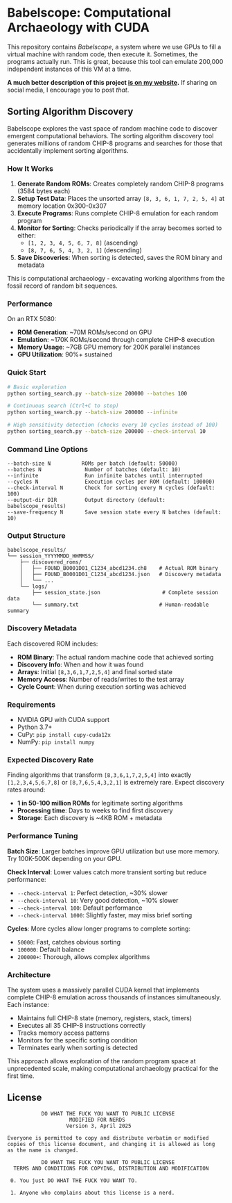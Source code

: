 # Babelscope: Computational Archaeology with CUDA

This repository contains *Babelscope*, a system where we use GPUs to fill a virtual machine with random code, then execute it. Sometimes, the programs actually run. This is great, because this tool can emulate 200,000 independent instances of this VM at a time.

**A much better description of this project [is on my website](https://bbenchoff.github.io/pages/Babelscope.html).** If sharing on social media, I encourage you to post _that_.

## Sorting Algorithm Discovery

Babelscope explores the vast space of random machine code to discover emergent computational behaviors. The sorting algorithm discovery tool generates millions of random CHIP-8 programs and searches for those that accidentally implement sorting algorithms.

### How It Works

1. **Generate Random ROMs**: Creates completely random CHIP-8 programs (3584 bytes each)
2. **Setup Test Data**: Places the unsorted array `[8, 3, 6, 1, 7, 2, 5, 4]` at memory location 0x300-0x307
3. **Execute Programs**: Runs complete CHIP-8 emulation for each random program
4. **Monitor for Sorting**: Checks periodically if the array becomes sorted to either:
   - `[1, 2, 3, 4, 5, 6, 7, 8]` (ascending)
   - `[8, 7, 6, 5, 4, 3, 2, 1]` (descending)
5. **Save Discoveries**: When sorting is detected, saves the ROM binary and metadata

This is computational archaeology - excavating working algorithms from the fossil record of random bit sequences.

### Performance

On an RTX 5080:
- **ROM Generation**: ~70M ROMs/second on GPU
- **Emulation**: ~170K ROMs/second through complete CHIP-8 execution
- **Memory Usage**: ~7GB GPU memory for 200K parallel instances
- **GPU Utilization**: 90%+ sustained

### Quick Start

```bash
# Basic exploration
python sorting_search.py --batch-size 200000 --batches 100

# Continuous search (Ctrl+C to stop)
python sorting_search.py --batch-size 200000 --infinite

# High sensitivity detection (checks every 10 cycles instead of 100)
python sorting_search.py --batch-size 200000 --check-interval 10
```

### Command Line Options

```
--batch-size N          ROMs per batch (default: 50000)
--batches N              Number of batches (default: 10)
--infinite               Run infinite batches until interrupted
--cycles N               Execution cycles per ROM (default: 100000)
--check-interval N       Check for sorting every N cycles (default: 100)
--output-dir DIR         Output directory (default: babelscope_results)
--save-frequency N       Save session state every N batches (default: 10)
```

### Output Structure

```
babelscope_results/
└── session_YYYYMMDD_HHMMSS/
    ├── discovered_roms/
    │   ├── FOUND_B0001D01_C1234_abcd1234.ch8    # Actual ROM binary
    │   ├── FOUND_B0001D01_C1234_abcd1234.json   # Discovery metadata
    │   └── ...
    └── logs/
        ├── session_state.json                    # Complete session data
        └── summary.txt                          # Human-readable summary
```

### Discovery Metadata

Each discovered ROM includes:
- **ROM Binary**: The actual random machine code that achieved sorting
- **Discovery Info**: When and how it was found
- **Arrays**: Initial `[8,3,6,1,7,2,5,4]` and final sorted state
- **Memory Access**: Number of reads/writes to the test array
- **Cycle Count**: When during execution sorting was achieved

### Requirements

- NVIDIA GPU with CUDA support
- Python 3.7+
- CuPy: `pip install cupy-cuda12x`
- NumPy: `pip install numpy`

### Expected Discovery Rate

Finding algorithms that transform `[8,3,6,1,7,2,5,4]` into exactly `[1,2,3,4,5,6,7,8]` or `[8,7,6,5,4,3,2,1]` is extremely rare. Expect discovery rates around:

- **1 in 50-100 million ROMs** for legitimate sorting algorithms
- **Processing time**: Days to weeks to find first discovery
- **Storage**: Each discovery is ~4KB ROM + metadata

### Performance Tuning

**Batch Size**: Larger batches improve GPU utilization but use more memory. Try 100K-500K depending on your GPU.

**Check Interval**: Lower values catch more transient sorting but reduce performance:
- `--check-interval 1`: Perfect detection, ~30% slower
- `--check-interval 10`: Very good detection, ~10% slower  
- `--check-interval 100`: Default performance
- `--check-interval 1000`: Slightly faster, may miss brief sorting

**Cycles**: More cycles allow longer programs to complete sorting:
- `50000`: Fast, catches obvious sorting
- `100000`: Default balance
- `200000+`: Thorough, allows complex algorithms

### Architecture

The system uses a massively parallel CUDA kernel that implements complete CHIP-8 emulation across thousands of instances simultaneously. Each instance:

- Maintains full CHIP-8 state (memory, registers, stack, timers)
- Executes all 35 CHIP-8 instructions correctly
- Tracks memory access patterns
- Monitors for the specific sorting condition
- Terminates early when sorting is detected

This approach allows exploration of the random program space at unprecedented scale, making computational archaeology practical for the first time.

## License

```
           DO WHAT THE FUCK YOU WANT TO PUBLIC LICENSE
                    MODIFIED FOR NERDS 
                   Version 3, April 2025

Everyone is permitted to copy and distribute verbatim or modified
copies of this license document, and changing it is allowed as long
as the name is changed.
 
           DO WHAT THE FUCK YOU WANT TO PUBLIC LICENSE
  TERMS AND CONDITIONS FOR COPYING, DISTRIBUTION AND MODIFICATION

 0. You just DO WHAT THE FUCK YOU WANT TO.

 1. Anyone who complains about this license is a nerd.
```